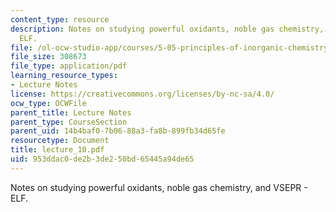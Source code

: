 ```yaml
---
content_type: resource
description: Notes on studying powerful oxidants, noble gas chemistry, and VSEPR -
  ELF.
file: /ol-ocw-studio-app/courses/5-05-principles-of-inorganic-chemistry-iii-spring-2005/953ddac0de2b3de250bd65445a94de65_lecture_10.pdf
file_size: 308673
file_type: application/pdf
learning_resource_types:
- Lecture Notes
license: https://creativecommons.org/licenses/by-nc-sa/4.0/
ocw_type: OCWFile
parent_title: Lecture Notes
parent_type: CourseSection
parent_uid: 14b4baf0-7b06-88a3-fa8b-899fb34d65fe
resourcetype: Document
title: lecture_10.pdf
uid: 953ddac0-de2b-3de2-50bd-65445a94de65
---
```

Notes on studying powerful oxidants, noble gas chemistry, and VSEPR - ELF.
